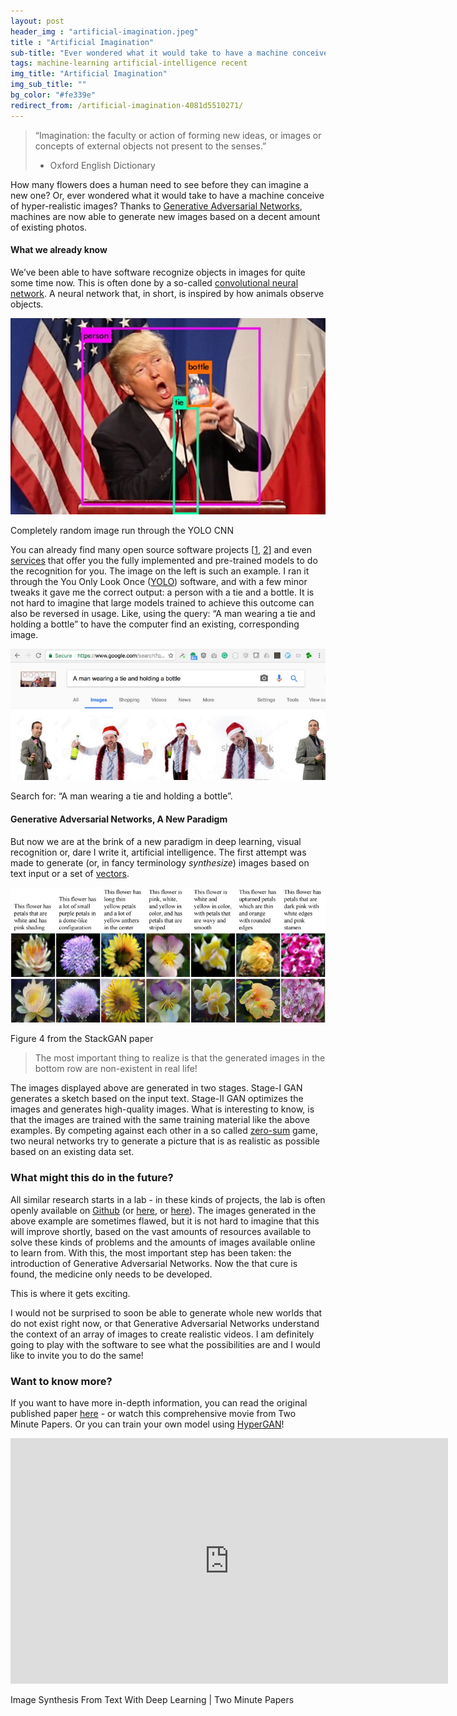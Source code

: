 ```yaml
---
layout: post
header_img : "artificial-imagination.jpeg"
title : "Artificial Imagination"
sub-title: "Ever wondered what it would take to have a machine conceive of hyper-realistic images?"
tags: machine-learning artificial-intelligence recent
img_title: "Artificial Imagination"
img_sub_title: ""
bg_color: "#fe339e"
redirect_from: /artificial-imagination-4081d5510271/
---
```


> “Imagination: the faculty or action of forming new ideas, or images or concepts of external objects not present to the senses.”
> - Oxford English Dictionary

How many flowers does a human need to see before they can imagine a new one? Or, ever wondered what it would take to have a machine conceive of hyper-realistic images? Thanks to [Generative Adversarial Networks](https://openai.com/blog/generative-models/), machines are now able to generate new images based on a decent amount of existing photos.

#### What we already know

We’ve been able to have software recognize objects in images for quite some time now. This is often done by a so-called [convolutional neural network](https://en.wikipedia.org/wiki/Convolutional_neural_network). A neural network that, in short, is inspired by how animals observe objects.

![](/assets/images/artificial-imagination-1.jpeg)

Completely random image run through the YOLO CNN

You can already find many open source software projects [[1](https://github.com/tiny-dnn/tiny-dnn), [2](http://pjreddie.com/darknet/yolo/)] and even [services](https://cloud.google.com/vision) that offer you the fully implemented and pre-trained models to do the recognition for you. The image on the left is such an example. I ran it through the You Only Look Once ([YOLO](http://pjreddie.com/darknet/yolo/)) software, and with a few minor tweaks it gave me the correct output: a person with a tie and a bottle. It is not hard to imagine that large models trained to achieve this outcome can also be reversed in usage. Like, using the query: “A man wearing a tie and holding a bottle” to have the computer find an existing, corresponding image.

![](/assets/images/artificial-imagination-2.jpeg)

Search for: “A man wearing a tie and holding a bottle”.

#### Generative Adversarial Networks, A New Paradigm

But now we are at the brink of a new paradigm in deep learning, visual recognition or, dare I write it, artificial intelligence. The first attempt was made to generate (or, in fancy terminology _synthesize_) images based on text input or a set of [vectors](http://carpedm20.github.io/faces/).

![](/assets/images/artificial-imagination-3.png)

Figure 4 from the StackGAN paper

> The most important thing to realize is that the generated images in the bottom row are non-existent in real life!

The images displayed above are generated in two stages. Stage-I GAN generates a sketch based on the input text. Stage-II GAN optimizes the images and generates high-quality images. What is interesting to know, is that the images are trained with the same training material like the above examples. By competing against each other in a so called [zero-sum](https://en.wikipedia.org/wiki/Zero-sum_game) game, two neural networks try to generate a picture that is as realistic as possible based on an existing data set.

### What might this do in the future?

All similar research starts in a lab - in these kinds of projects, the lab is often openly available on [Github](https://github.com/bobvanluijt/StackGAN) (or [here](https://github.com/bobvanluijt/DCGAN-tensorflow), or [here](https://github.com/soumith/dcgan.torch)). The images generated in the above example are sometimes flawed, but it is not hard to imagine that this will improve shortly, based on the vast amounts of resources available to solve these kinds of problems and the amounts of images available online to learn from. With this, the most important step has been taken: the introduction of Generative Adversarial Networks. Now the that cure is found, the medicine only needs to be developed.

This is where it gets exciting.

I would not be surprised to soon be able to generate whole new worlds that do not exist right now, or that Generative Adversarial Networks understand the context of an array of images to create realistic videos. I am definitely going to play with the software to see what the possibilities are and I would like to invite you to do the same!

### Want to know more?

If you want to have more in-depth information, you can read the original published paper [here](https://arxiv.org/pdf/1612.03242v1.pdf) - or watch this comprehensive movie from Two Minute Papers. Or you can train your own model using [HyperGAN](https://github.com/255BITS/HyperGAN)!

<iframe src="https://www.youtube.com/embed/rAbhypxs1qQ?feature=oembed" width="700" height="393" frameborder="0" scrolling="no"></iframe>

Image Synthesis From Text With Deep Learning | Two Minute Papers

